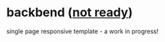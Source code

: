 backbend ([not ready](http://mandyyeung.github.io/backbend))
=====
single page responsive template - a work in progress!
